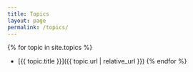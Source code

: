 ```yaml
---
title: Topics
layout: page
permalink: /topics/
---
```


{% for topic in site.topics %}
- [{{ topic.title }}]({{ topic.url | relative_url }})
{% endfor %}
